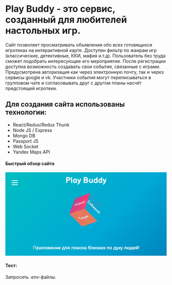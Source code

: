 # **Play Buddy** - это сервис, созданный для любителей настольных игр. 
Сайт позволяет просматривать объявления обо всех готовящихся игротеках на интерактивной карте. Доступен фильтр по жанрам игр (классические, детективные, ККИ, мафия и.т.д). Пользователь без труда сможет подобрать интересующее его мероприятие.
После регистрации доступна возможность создавать свои события, связанные с играми. Предусмотрена авторизация как через электронную почту, так и через сервисы google и vk. Участники события могут переписываться в групповом чате и согласовывать друг с другом планы насчёт предстоящей игротеки.

## Для создания сайта использованы технологии:

  * React/Redux/Redux Thunk
  * Node JS / Express
  * Mongo DB
  * Passport JS
  * Web Socket
  * Yandex Maps API

#### Быстрый обзор сайта
![gif](readme-assets/prevGif.gif)

#### Тест:
Запросить .env-файлы.
